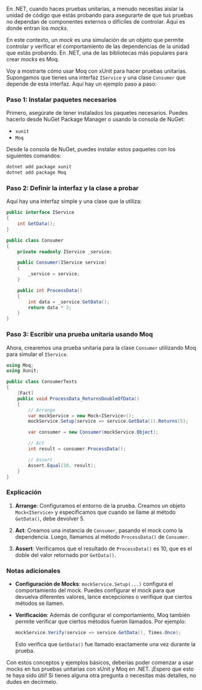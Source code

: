 En .NET, cuando haces pruebas unitarias, a menudo necesitas aislar la unidad de código que estás probando para asegurarte de que tus pruebas no dependan de componentes externos o difíciles de controlar. Aquí es donde entran los *mocks*.

En este contexto, un *mock* es una simulación de un objeto que permite controlar y verificar el comportamiento de las dependencias de la unidad que estás probando. En .NET, una de las bibliotecas más populares para crear *mocks* es Moq.

Voy a mostrarte cómo usar Moq con xUnit para hacer pruebas unitarias. Supongamos que tienes una interfaz `IService` y una clase `Consumer` que depende de esta interfaz. Aquí hay un ejemplo paso a paso:

### Paso 1: Instalar paquetes necesarios

Primero, asegúrate de tener instalados los paquetes necesarios. Puedes hacerlo desde NuGet Package Manager o usando la consola de NuGet:

- `xunit`
- `Moq`

Desde la consola de NuGet, puedes instalar estos paquetes con los siguientes comandos:

```bash
dotnet add package xunit
dotnet add package Moq
```

### Paso 2: Definir la interfaz y la clase a probar

Aquí hay una interfaz simple y una clase que la utiliza:

```csharp
public interface IService
{
    int GetData();
}

public class Consumer
{
    private readonly IService _service;

    public Consumer(IService service)
    {
        _service = service;
    }

    public int ProcessData()
    {
        int data = _service.GetData();
        return data * 2;
    }
}
```

### Paso 3: Escribir una prueba unitaria usando Moq

Ahora, crearemos una prueba unitaria para la clase `Consumer` utilizando Moq para simular el `IService`.

```csharp
using Moq;
using Xunit;

public class ConsumerTests
{
    [Fact]
    public void ProcessData_ReturnsDoubleOfData()
    {
        // Arrange
        var mockService = new Mock<IService>();
        mockService.Setup(service => service.GetData()).Returns(5);

        var consumer = new Consumer(mockService.Object);

        // Act
        int result = consumer.ProcessData();

        // Assert
        Assert.Equal(10, result);
    }
}
```

### Explicación

1. **Arrange**: Configuramos el entorno de la prueba. Creamos un objeto `Mock<IService>` y especificamos que cuando se llame al método `GetData()`, debe devolver 5.

2. **Act**: Creamos una instancia de `Consumer`, pasando el mock como la dependencia. Luego, llamamos al método `ProcessData()` de `Consumer`.

3. **Assert**: Verificamos que el resultado de `ProcessData()` es 10, que es el doble del valor retornado por `GetData()`.

### Notas adicionales

- **Configuración de Mocks**: `mockService.Setup(...)` configura el comportamiento del mock. Puedes configurar el mock para que devuelva diferentes valores, lance excepciones o verifique que ciertos métodos se llamen.

- **Verificación**: Además de configurar el comportamiento, Moq también permite verificar que ciertos métodos fueron llamados. Por ejemplo:

  ```csharp
  mockService.Verify(service => service.GetData(), Times.Once);
  ```

  Esto verifica que `GetData()` fue llamado exactamente una vez durante la prueba.

Con estos conceptos y ejemplos básicos, deberías poder comenzar a usar mocks en tus pruebas unitarias con xUnit y Moq en .NET. ¡Espero que esto te haya sido útil! Si tienes alguna otra pregunta o necesitas más detalles, no dudes en decírmelo.